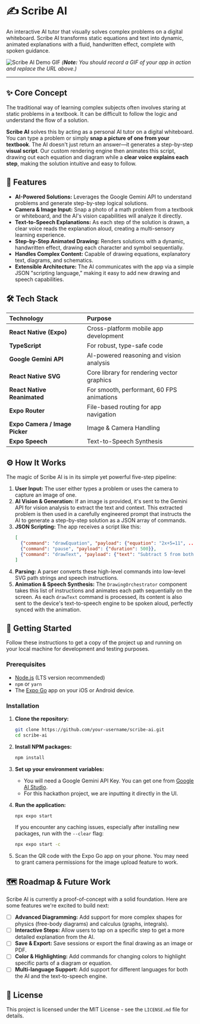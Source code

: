 # ✍️ Scribe AI

An interactive AI tutor that visually solves complex problems on a digital whiteboard. Scribe AI transforms static equations and text into dynamic, animated explanations with a fluid, handwritten effect, complete with spoken guidance.

![Scribe AI Demo GIF](https://your-image-hosting-service.com/scribe-ai-demo.gif)
*(**Note:** You should record a GIF of your app in action and replace the URL above.)*

---

## ✨ Core Concept

The traditional way of learning complex subjects often involves staring at static problems in a textbook. It can be difficult to follow the logic and understand the flow of a solution.

**Scribe AI** solves this by acting as a personal AI tutor on a digital whiteboard. You can type a problem or simply **snap a picture of one from your textbook**. The AI doesn't just return an answer—it generates a step-by-step **visual script**. Our custom rendering engine then animates this script, drawing out each equation and diagram while a **clear voice explains each step**, making the solution intuitive and easy to follow.

## 🚀 Features

*   **AI-Powered Solutions:** Leverages the Google Gemini API to understand problems and generate step-by-step logical solutions.
*   **Camera & Image Input:** Snap a photo of a math problem from a textbook or whiteboard, and the AI's vision capabilities will analyze it directly.
*   **Text-to-Speech Explanations:** As each step of the solution is drawn, a clear voice reads the explanation aloud, creating a multi-sensory learning experience.
*   **Step-by-Step Animated Drawing:** Renders solutions with a dynamic, handwritten effect, drawing each character and symbol sequentially.
*   **Handles Complex Content:** Capable of drawing equations, explanatory text, diagrams, and schematics.
*   **Extensible Architecture:** The AI communicates with the app via a simple JSON "scripting language," making it easy to add new drawing and speech capabilities.

## 🛠️ Tech Stack

| Technology | Purpose |
| :--- | :--- |
| **React Native (Expo)** | Cross-platform mobile app development |
| **TypeScript** | For robust, type-safe code |
| **Google Gemini API** | AI-powered reasoning and vision analysis |
| **React Native SVG** | Core library for rendering vector graphics |
| **React Native Reanimated** | For smooth, performant, 60 FPS animations |
| **Expo Router** | File-based routing for app navigation |
| **Expo Camera / Image Picker**| Image & Camera Handling |
| **Expo Speech** | Text-to-Speech Synthesis |

## ⚙️ How It Works

The magic of Scribe AI is in its simple yet powerful five-step pipeline:

1.  **User Input:** The user either types a problem or uses the camera to capture an image of one.
2.  **AI Vision & Generation:** If an image is provided, it's sent to the Gemini API for vision analysis to extract the text and context. This extracted problem is then used in a carefully engineered prompt that instructs the AI to generate a step-by-step solution as a JSON array of commands.
3.  **JSON Scripting:** The app receives a script like this:
    ```json
    [
      {"command": "drawEquation", "payload": {"equation": "2x+5=11", ...}},
      {"command": "pause", "payload": {"duration": 500}},
      {"command": "drawText", "payload": {"text": "Subtract 5 from both sides", ...}}
    ]
    ```
4.  **Parsing:** A parser converts these high-level commands into low-level SVG path strings and speech instructions.
5.  **Animation & Speech Synthesis:** The `DrawingOrchestrator` component takes this list of instructions and animates each path sequentially on the screen. As each `drawText` command is processed, its content is also sent to the device's text-to-speech engine to be spoken aloud, perfectly synced with the animation.

## 🏁 Getting Started

Follow these instructions to get a copy of the project up and running on your local machine for development and testing purposes.

### Prerequisites

*   [Node.js](https://nodejs.org/) (LTS version recommended)
*   `npm` or `yarn`
*   The [Expo Go](https://expo.dev/go) app on your iOS or Android device.

### Installation

1.  **Clone the repository:**
    ```bash
    git clone https://github.com/your-username/scribe-ai.git
    cd scribe-ai
    ```

2.  **Install NPM packages:**
    ```bash
    npm install
    ```

3.  **Set up your environment variables:**
    *   You will need a Google Gemini API Key. You can get one from [Google AI Studio](https://aistudio.google.com/app/apikey).
    *   For this hackathon project, we are inputting it directly in the UI.

4.  **Run the application:**
    ```bash
    npx expo start
    ```
    If you encounter any caching issues, especially after installing new packages, run with the `--clear` flag:
    ```bash
    npx expo start -c
    ```

5.  Scan the QR code with the Expo Go app on your phone. You may need to grant camera permissions for the image upload feature to work.

## 🗺️ Roadmap & Future Work

Scribe AI is currently a proof-of-concept with a solid foundation. Here are some features we're excited to build next:

*   [ ] **Advanced Diagramming:** Add support for more complex shapes for physics (free-body diagrams) and calculus (graphs, integrals).
*   [ ] **Interactive Steps:** Allow users to tap on a specific step to get a more detailed explanation from the AI.
*   [ ] **Save & Export:** Save sessions or export the final drawing as an image or PDF.
*   [ ] **Color & Highlighting:** Add commands for changing colors to highlight specific parts of a diagram or equation.
*   [ ] **Multi-language Support:** Add support for different languages for both the AI and the text-to-speech engine.

## 📄 License

This project is licensed under the MIT License - see the `LICENSE.md` file for details.
